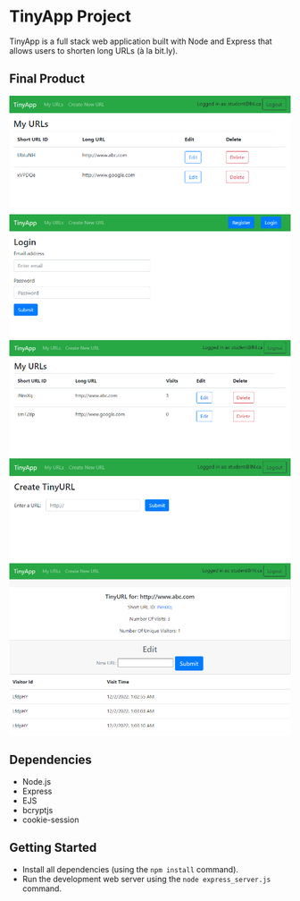 # TinyApp Project

TinyApp is a full stack web application built with Node and Express that allows users to shorten long URLs (à la bit.ly).

## Final Product

!["Registration Page"](https://github.com/edwardkinglee/tinyapp/blob/master/images/index.png)
!["Login Page"](https://github.com/edwardkinglee/tinyapp/blob/master/images/login.png)
!["Url Index Page"](./images/myurls.png)
!["Create New Url Page"](https://github.com/edwardkinglee/tinyapp/blob/master/images/url.png)
!["Edit"](./images/edit.png)
## Dependencies

- Node.js
- Express
- EJS
- bcryptjs
- cookie-session

## Getting Started

- Install all dependencies (using the `npm install` command).
- Run the development web server using the `node express_server.js` command.